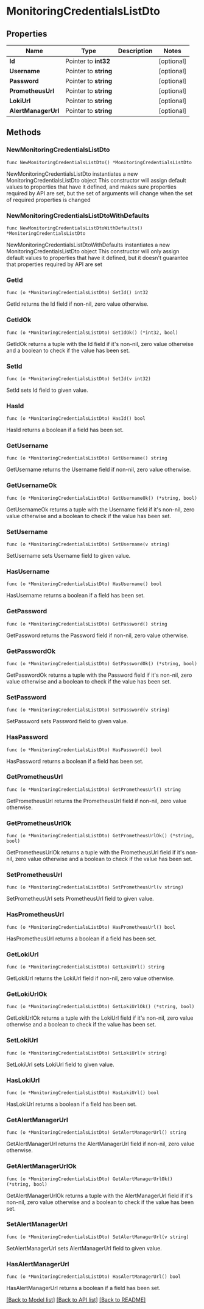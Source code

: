 # MonitoringCredentialsListDto

## Properties

Name | Type | Description | Notes
------------ | ------------- | ------------- | -------------
**Id** | Pointer to **int32** |  | [optional] 
**Username** | Pointer to **string** |  | [optional] 
**Password** | Pointer to **string** |  | [optional] 
**PrometheusUrl** | Pointer to **string** |  | [optional] 
**LokiUrl** | Pointer to **string** |  | [optional] 
**AlertManagerUrl** | Pointer to **string** |  | [optional] 

## Methods

### NewMonitoringCredentialsListDto

`func NewMonitoringCredentialsListDto() *MonitoringCredentialsListDto`

NewMonitoringCredentialsListDto instantiates a new MonitoringCredentialsListDto object
This constructor will assign default values to properties that have it defined,
and makes sure properties required by API are set, but the set of arguments
will change when the set of required properties is changed

### NewMonitoringCredentialsListDtoWithDefaults

`func NewMonitoringCredentialsListDtoWithDefaults() *MonitoringCredentialsListDto`

NewMonitoringCredentialsListDtoWithDefaults instantiates a new MonitoringCredentialsListDto object
This constructor will only assign default values to properties that have it defined,
but it doesn't guarantee that properties required by API are set

### GetId

`func (o *MonitoringCredentialsListDto) GetId() int32`

GetId returns the Id field if non-nil, zero value otherwise.

### GetIdOk

`func (o *MonitoringCredentialsListDto) GetIdOk() (*int32, bool)`

GetIdOk returns a tuple with the Id field if it's non-nil, zero value otherwise
and a boolean to check if the value has been set.

### SetId

`func (o *MonitoringCredentialsListDto) SetId(v int32)`

SetId sets Id field to given value.

### HasId

`func (o *MonitoringCredentialsListDto) HasId() bool`

HasId returns a boolean if a field has been set.

### GetUsername

`func (o *MonitoringCredentialsListDto) GetUsername() string`

GetUsername returns the Username field if non-nil, zero value otherwise.

### GetUsernameOk

`func (o *MonitoringCredentialsListDto) GetUsernameOk() (*string, bool)`

GetUsernameOk returns a tuple with the Username field if it's non-nil, zero value otherwise
and a boolean to check if the value has been set.

### SetUsername

`func (o *MonitoringCredentialsListDto) SetUsername(v string)`

SetUsername sets Username field to given value.

### HasUsername

`func (o *MonitoringCredentialsListDto) HasUsername() bool`

HasUsername returns a boolean if a field has been set.

### GetPassword

`func (o *MonitoringCredentialsListDto) GetPassword() string`

GetPassword returns the Password field if non-nil, zero value otherwise.

### GetPasswordOk

`func (o *MonitoringCredentialsListDto) GetPasswordOk() (*string, bool)`

GetPasswordOk returns a tuple with the Password field if it's non-nil, zero value otherwise
and a boolean to check if the value has been set.

### SetPassword

`func (o *MonitoringCredentialsListDto) SetPassword(v string)`

SetPassword sets Password field to given value.

### HasPassword

`func (o *MonitoringCredentialsListDto) HasPassword() bool`

HasPassword returns a boolean if a field has been set.

### GetPrometheusUrl

`func (o *MonitoringCredentialsListDto) GetPrometheusUrl() string`

GetPrometheusUrl returns the PrometheusUrl field if non-nil, zero value otherwise.

### GetPrometheusUrlOk

`func (o *MonitoringCredentialsListDto) GetPrometheusUrlOk() (*string, bool)`

GetPrometheusUrlOk returns a tuple with the PrometheusUrl field if it's non-nil, zero value otherwise
and a boolean to check if the value has been set.

### SetPrometheusUrl

`func (o *MonitoringCredentialsListDto) SetPrometheusUrl(v string)`

SetPrometheusUrl sets PrometheusUrl field to given value.

### HasPrometheusUrl

`func (o *MonitoringCredentialsListDto) HasPrometheusUrl() bool`

HasPrometheusUrl returns a boolean if a field has been set.

### GetLokiUrl

`func (o *MonitoringCredentialsListDto) GetLokiUrl() string`

GetLokiUrl returns the LokiUrl field if non-nil, zero value otherwise.

### GetLokiUrlOk

`func (o *MonitoringCredentialsListDto) GetLokiUrlOk() (*string, bool)`

GetLokiUrlOk returns a tuple with the LokiUrl field if it's non-nil, zero value otherwise
and a boolean to check if the value has been set.

### SetLokiUrl

`func (o *MonitoringCredentialsListDto) SetLokiUrl(v string)`

SetLokiUrl sets LokiUrl field to given value.

### HasLokiUrl

`func (o *MonitoringCredentialsListDto) HasLokiUrl() bool`

HasLokiUrl returns a boolean if a field has been set.

### GetAlertManagerUrl

`func (o *MonitoringCredentialsListDto) GetAlertManagerUrl() string`

GetAlertManagerUrl returns the AlertManagerUrl field if non-nil, zero value otherwise.

### GetAlertManagerUrlOk

`func (o *MonitoringCredentialsListDto) GetAlertManagerUrlOk() (*string, bool)`

GetAlertManagerUrlOk returns a tuple with the AlertManagerUrl field if it's non-nil, zero value otherwise
and a boolean to check if the value has been set.

### SetAlertManagerUrl

`func (o *MonitoringCredentialsListDto) SetAlertManagerUrl(v string)`

SetAlertManagerUrl sets AlertManagerUrl field to given value.

### HasAlertManagerUrl

`func (o *MonitoringCredentialsListDto) HasAlertManagerUrl() bool`

HasAlertManagerUrl returns a boolean if a field has been set.


[[Back to Model list]](../README.md#documentation-for-models) [[Back to API list]](../README.md#documentation-for-api-endpoints) [[Back to README]](../README.md)


